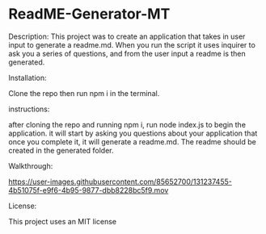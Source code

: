 # ReadME-Generator-MT

Description: This project was to create an application that takes in user input to generate a readme.md. When you run the script it uses inquirer to ask you a series of questions, and from the user input a readme is then generated. 

Installation:

Clone the repo then run npm i in the terminal. 

instructions: 

after cloning the repo and running npm i, run node index.js to begin the application. it will start by asking you questions about your application that once you complete it, it will generate a readme.md. The readme should be created in the generated folder. 

Walkthrough:



https://user-images.githubusercontent.com/85652700/131237455-4b51075f-e9f6-4b95-9877-dbb8228bc5f9.mov




License:

This project uses an MIT license 
